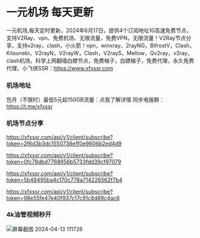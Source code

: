 # 一元机场 每天更新

一元机场,每天定时更新，2024年6月17日，提供4个订阅地址10高速免费节点，支持V2Ray、vpn、免费机场、无限流量，免费VPN，无限流量！V2Ray节点分享，支持v2ray，clash，小火箭！vpn，winxray、2rayNG，BifrostV，Clash，Kitsunebi，V2rayN，V2rayW，Clash，V2rayS，Mellow，Qv2ray，v2ray，clash机场，科学上网翻墙白嫖节点，免费梯子，白嫖梯子，免费代理，永久免费代理，小飞侠SSR：https://www.xfxssr.com
### 机场地址

包月（不限时）最低5元起150GB流量：点我了解详情
同步电报群：https://t.me/xfxssr

### 机场节点分享

https://xfxssr.com/api/v1/client/subscribe?token=2f6d3b3dc1550738e1f0e9606b2ed4d9

https://xfxssr.com/api/v1/client/subscribe?token=0fc78dbd7768956b5733fdd39cf97079

https://xfxssr.com/api/v1/client/subscribe?token=5b49495ba4c170c778a714226562f7b4

https://xfxssr.com/api/v1/client/subscribe?token=98e55fe47e40f937c17c91c8d89c4ac6




### 4k油管视频秒开

![屏幕截图 2024-04-13 111726](https://github.com/xfxssr/ssnode/assets/160599155/38ebd832-e0a3-40fc-a3be-008cf5103b34)


